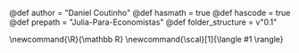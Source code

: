 <!--- configurations-->

@def author = "Daniel Coutinho"
@def hasmath = true
@def hascode = true
@def prepath = "Julia-Para-Economistas"
@def folder_structure = v"0.1"

<!--define LaTeX command-->

\newcommand{\R}{\mathbb R}
\newcommand{\scal}[1]{\langle #1 \rangle}
